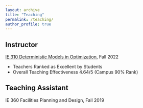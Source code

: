 ```yaml
---
layout: archive
title: "Teaching"
permalink: /teaching/
author_profile: true
---
```


## Instructor
[IE 310 Deterministic Models in Optimization](https://zikunye2.github.io/teaching/ie310-fa-22), Fall 2022
- Teachers Ranked as Excellent by Students
- Overall Teaching Effectiveness 4.64/5 (Campus 90% Rank)

## Teaching Assistant
IE 360 Facilities Planning and Design, Fall 2019
